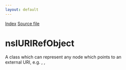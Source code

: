 ```yaml
---
layout: default
---
```

<div id='links'><a href="../index.html">Index</a>
<a href="http://dxr.mozilla.org/mozilla-central/source/editor/nsIURIRefObject.idl">Source file</a>
</div>

# nsIURIRefObject #
 A class which can represent any node which points to an  
external URI, e.g. <a>, <img>, <script> etc,  
and has the capability to rewrite URLs to be  
relative or absolute.  
Used by the editor but not dependant on it.  
  

## Methods ##

### Reset() ###
  
Go back to the beginning of the attribute list.  
  

### GetNextURI() ###
  
Return the next rewritable URI.  
  

### RewriteAllURIs(aOldPat, aNewPat, aMakeRel) ###
  
Go back to the beginning of the attribute list  
  
  

#### Parameters ####

<table>

<tr>
<td>aOldPat</td>
<td>Old pattern to be replaced, e.g. file:///a/b/  
</td>
</tr>

<tr>
<td>aNewPat</td>
<td>New pattern to be replaced, e.g. http://mypage.aol.com/  
</td>
</tr>

<tr>
<td>aMakeRel</td>
<td>Rewrite links as relative vs. absolute  
</td>
</tr>

</table>

## Attributes ##

### node ###
